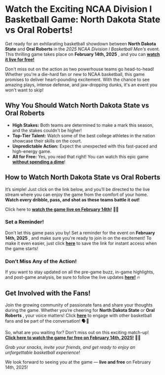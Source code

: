 # Watch the Exciting NCAA Division I Basketball Game: North Dakota State vs Oral Roberts!

Get ready for an exhilarating basketball showdown between **North Dakota State** and **Oral Roberts** in the _2025 NCAA Division I Basketball Men's_ event. This thrilling game takes place on **February 14th, 2025** , and you can [**watch it live for free!**](https://tinyurl.com/livestreamfreeo?st=North+Dakota+State+vs+Oral+Roberts&si=ghc)

Don't miss out on the action as two powerhouse teams go head-to-head! Whether you're a die-hard fan or new to NCAA basketball, this game promises to deliver heart-pounding excitement. With the chance to see amazing plays, intense defense, and jaw-dropping dunks, it's an event you won't want to skip!

## Why You Should Watch North Dakota State vs Oral Roberts

- **High Stakes:** Both teams are determined to make a mark this season, and the stakes couldn't be higher!
- **Top-Tier Talent:** Watch some of the best college athletes in the nation showcase their skills on the court.
- **Unpredictable Action:** Expect the unexpected with this fast-paced and high-energy game.
- **All for Free:** Yes, you read that right! You can watch this epic game [**without spending a dime**](https://tinyurl.com/livestreamfreeo?st=North+Dakota+State+vs+Oral+Roberts&si=ghc)!

## How to Watch North Dakota State vs Oral Roberts

It’s simple! Just click on the link below, and you’ll be directed to the live stream where you can enjoy the game from the comfort of your home. **Watch every dribble, pass, and shot as these teams battle it out!**

Click here to [**watch the game live on February 14th!**](https://tinyurl.com/livestreamfreeo?st=North+Dakota+State+vs+Oral+Roberts&si=ghc) 🎉🏀

### Set a Reminder!

Don't let this game pass you by! Set a reminder for the event on **February 14th, 2025** , and make sure you're ready to join in on the excitement! To make it even easier, just click [**here**](https://tinyurl.com/livestreamfreeo?st=North+Dakota+State+vs+Oral+Roberts&si=ghc) to save the link for instant access when the game starts!

### Don’t Miss Any of the Action!

If you want to stay updated on all the pre-game buzz, in-game highlights, and post-game analysis, be sure to follow the live updates [**here!**](https://tinyurl.com/livestreamfreeo?st=North+Dakota+State+vs+Oral+Roberts&si=ghc) 🔥

## Get Involved with the Fans!

Join the growing community of passionate fans and share your thoughts during the game. Whether you’re cheering for **North Dakota State** or **Oral Roberts** , your voice matters! Click [**here**](https://tinyurl.com/livestreamfreeo?st=North+Dakota+State+vs+Oral+Roberts&si=ghc) to engage with other basketball fans and be part of the conversation! 🗣️🎤

So, what are you waiting for? Don't miss out on this exciting match-up! [**Click here to watch the game for free on February 14th, 2025!**](https://tinyurl.com/livestreamfreeo?st=North+Dakota+State+vs+Oral+Roberts&si=ghc) 🏀🎉

_Grab your snacks, invite your friends, and get ready to enjoy an unforgettable basketball experience!_

We look forward to seeing you at the game — **live and free** on February 14th, 2025!
